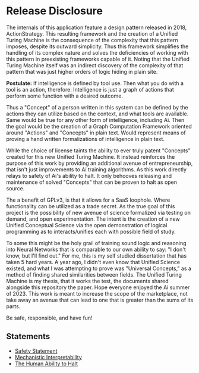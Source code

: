 # Release Disclosure
The internals of this application feature a design pattern released in 2018, ActionStrategy. This resulting framework and the creation of a Unified Turing Machine is the consequence of the complexity that this pattern imposes, despite its outward simplicity. Thus this framework simplifies the handling of its complex nature and solves the deficiencies of working with this pattern in preexisting frameworks capable of it. Noting that the Unified Turing Machine itself was an indirect discovery of the complexity of that pattern that was just higher orders of logic hiding in plain site.

**Postulate:** If intelligence is defined by tool use. Then what you do with a tool is an action, therefore: Intelligence is just a graph of actions that perform some function with a desired outcome.

Thus a "Concept" of a person written in this system can be defined by the actions they can utilize based on the context, and what tools are available. Same would be true for any other form of intelligence, including Ai. Then the goal would be the creation of a Graph Computation Framework oriented around "Actions" and "Concepts" in plain text. Would represent means of proving a hand written formalizations of intelligence in plain text. 

While the choice of license taints the ability to ever truly patent "Concepts" created for this new Unified Turing Machine. It instead reinforces the purpose of this work by providing an additional avenue of entrepreneurship, that isn't just improvements to Ai training algorithms. As this work directly relays to safety of Ai's ability to halt. It only behooves releasing and maintenance of solved "Concepts" that can be proven to halt as open source.

The a benefit of GPLv3, is that it allows for a SaaS loophole. Where functionality can be utilized as a trade secret. As the true goal of this project is the possibility of new avenue of science formalized via testing on demand, and open experimentation. The intent is the creation of a new Unified Conceptual Science via the open demonstration of logical programming as to interacts/unifies each with possible field of study.

To some this might be the holy grail of training sound logic and reasoning into Neural Networks that is comparable to our own ability to say: "I don't know, but I'll find out." For me, this is my self studied dissertation that has taken 5 hard years. A year ago, I didn't even know that Unified Science existed, and what I was attempting to prove was "Universal Concepts," as a method of finding shared similarities between fields. The Unified Turing Machine is my thesis, that it works the test, the documents shared alongside this repository the paper. Hope everyone enjoyed the Ai summer of 2023. This work is meant to increase the scope of the marketplace, not take away an avenue that can lead to one that is greater than the sums of its parts.

Be safe, responsible, and have fun!

## Statements
* [Safety Statement](https://github.com/Phuire-Research/Stratimux/blob/main/StatementSafety.md)
* [Mechanistic Interpretability](https://github.com/Phuire-Research/Stratimux/blob/main/StatementMI.md)
* [The Human Ability to Halt](https://github.com/Phuire-Research/Stratimux/blob/main/StatementHH.md)